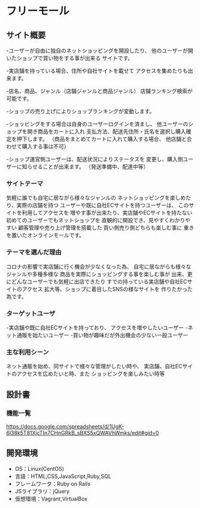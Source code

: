 # フリーモール

## サイト概要
-ユーザーが自由に独自のネットショッピングを開設したり、
他のユーザーが開いたショップで買い物をする事が出来る
サイトです。

-実店舗を持っている場合、住所や自社サイトを載せて
アクセスを集めたりも出来ます。

-店名、商品、ジャンル（店舗ジャンルと商品ジャンル）
店舗ランキング検索が可能です。

-ショップの売り上げによりショップランキングが変動します。

-ショッピングをする場合は自身のユーザーログインを済まし、
他ユーザーのショップを開き商品をカートに入れ
支払方法、配送先住所・氏名を選択し購入確定を押下します。
（商品をまとめてカートに入れて購入する場合、
他店舗と合わせて購入する事は不可）

-ショップ運営側ユーザーは、配送状況によりステータスを
変更し、購入側ユーザーに知らせることが出来ます。
（発送準備中、配達中等）


### サイトテーマ
気軽に誰でも自宅に居ながら様々なジャンルの
ネットショッピングを楽しめたり、実際の店舗を持つ
ユーザーや既に自社ECサイトを持つユーザーは、
このサイトを利用してアクセスを
増やす事が出来たり、実店舗やECサイトを持たない
初めてのユーザーでもネットショップを
直観的に開設でき、見やすくわかりやすい
顧客管理や売り上げ管理を搭載した
買い側売り側どちらも楽しむ事に
重きを置いたオンラインモールです。

### テーマを選んだ理由
コロナの影響で実店舗に行く機会が少なくなった為、
自宅に居ながらも様々なジャンルや多種多様な
商品を実際にショッピングする事を楽しむ事が
出来、更にどんなユーザーでも気軽に出店できたり
すでの持っている実店舗や自社ECサイトのアクセス
拡大等、ショップに着目したSNSの様なサイトを
作りたかった為です。


### ターゲットユーザ
-実店舗や既に自社ECサイトを持っており、
 アクセスを増やしたいユーザー
-ネット通販を始たいユーザー
-買い物が趣味だが外出機会の少ない一般ユーザー

### 主な利用シーン
ネット通販を始め、同サイトで様々な管理がしたい時や、
実店舗、自社ECサイトのアクセスを広めたいと時、また
ショッピングを楽しみたい時等

## 設計書

### 機能一覧
<https://docs.google.com/spreadsheets/d/1UgK-6l38k5T81XjcTIn7CHnGRkB_sBXS5xQWAVhWmks/edit#gid=0>

## 開発環境
- OS：Linux(CentOS)
- 言語：HTML,CSS,JavaScript,Ruby,SQL
- フレームワーク：Ruby on Rails
- JSライブラリ：jQuery
- 仮想環境：Vagrant,VirtualBox

